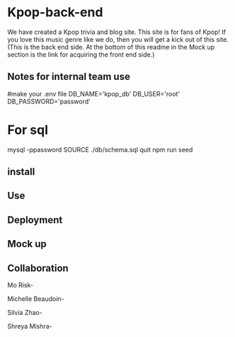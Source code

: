 # Kpop-back-end
We have created a Kpop trivia and blog site. This site is for fans of Kpop! If you love this music genre like we do, then you will get a kick out of this site. (This is the back end side. At the bottom of this readme in the Mock up section is the link for acquiring the front end side.)

## Notes for internal team use
#make your .env file
DB_NAME='kpop_db'
DB_USER='root'
DB_PASSWORD='password'

# For sql
mysql -ppassword
SOURCE ./db/schema.sql
quit
npm run seed


## install


## Use


## Deployment


## Mock up


## Collaboration
Mo Risk-

Michelle Beaudoin-

Silvia Zhao-

Shreya Mishra-